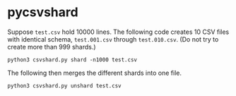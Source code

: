# pycsvshard

Suppose `test.csv` hold 10000 lines. The following code creates 10 CSV files with identical schema, `test.001.csv` through `test.010.csv`. (Do not try to create more than 999 shards.)

`python3 csvshard.py shard -n1000 test.csv`

The following then merges the different shards into one file.

`python3 csvshard.py unshard test.csv`

